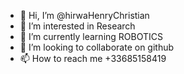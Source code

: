 - 👋 Hi, I’m @hirwaHenryChristian
- 👀 I’m interested in Research
- 🌱 I’m currently learning ROBOTICS
- 💞️ I’m looking to collaborate on github
- 📫 How to reach me +33685158419

<!---
hirwaHenryChristian/hirwaHenryChristian is a ✨ special ✨ repository because its `README.md` (this file) appears on your GitHub profile.
You can click the Preview link to take a look at your changes.
--->
